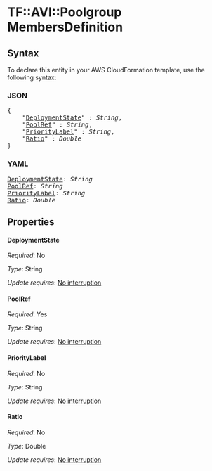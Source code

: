# TF::AVI::Poolgroup MembersDefinition

## Syntax

To declare this entity in your AWS CloudFormation template, use the following syntax:

### JSON

<pre>
{
    "<a href="#deploymentstate" title="DeploymentState">DeploymentState</a>" : <i>String</i>,
    "<a href="#poolref" title="PoolRef">PoolRef</a>" : <i>String</i>,
    "<a href="#prioritylabel" title="PriorityLabel">PriorityLabel</a>" : <i>String</i>,
    "<a href="#ratio" title="Ratio">Ratio</a>" : <i>Double</i>
}
</pre>

### YAML

<pre>
<a href="#deploymentstate" title="DeploymentState">DeploymentState</a>: <i>String</i>
<a href="#poolref" title="PoolRef">PoolRef</a>: <i>String</i>
<a href="#prioritylabel" title="PriorityLabel">PriorityLabel</a>: <i>String</i>
<a href="#ratio" title="Ratio">Ratio</a>: <i>Double</i>
</pre>

## Properties

#### DeploymentState

_Required_: No

_Type_: String

_Update requires_: [No interruption](https://docs.aws.amazon.com/AWSCloudFormation/latest/UserGuide/using-cfn-updating-stacks-update-behaviors.html#update-no-interrupt)

#### PoolRef

_Required_: Yes

_Type_: String

_Update requires_: [No interruption](https://docs.aws.amazon.com/AWSCloudFormation/latest/UserGuide/using-cfn-updating-stacks-update-behaviors.html#update-no-interrupt)

#### PriorityLabel

_Required_: No

_Type_: String

_Update requires_: [No interruption](https://docs.aws.amazon.com/AWSCloudFormation/latest/UserGuide/using-cfn-updating-stacks-update-behaviors.html#update-no-interrupt)

#### Ratio

_Required_: No

_Type_: Double

_Update requires_: [No interruption](https://docs.aws.amazon.com/AWSCloudFormation/latest/UserGuide/using-cfn-updating-stacks-update-behaviors.html#update-no-interrupt)

